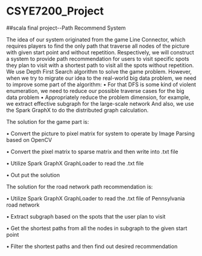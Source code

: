 # CSYE7200_Project
##scala final project--Path Recommend System

The idea of our system originated from the game Line Connector, which requires players to find the only path that traverse all nodes of the picture with given start point and without repetition. Respectively, we will construct a system to provide path recommendation for users to visit specific spots they plan to visit with a shortest path to visit all the spots without repetition.
We use Depth First Search algorithm to solve the game problem. However, when we try to migrate our idea to the real-world big data problem, we need to improve some part of the algorithm:
  •	For that DFS is some kind of violent enumeration, we need to reduce our possible traverse cases for the big data problem
  •	Appropriately reduce the problem dimension, for example, we extract effective subgraph for the large-scale network
And also, we use the Spark GraphX to do the distributed graph calculation.

The solution for the game part is:

  •	Convert the picture to pixel matrix for system to operate by Image Parsing based on OpenCV
  
  •	Convert the pixel matrix to sparse matrix and then write into .txt file 

  •	Utilize Spark GraphX GraphLoader to read the .txt file
  
  •	Out put the solution

The solution for the road network path recommendation is:

  •	Utilize Spark GraphX GraphLoader to read the .txt file of Pennsylvania road network
  
  •	Extract subgraph based on the spots that the user plan to visit
  
  •	Get the shortest paths from all the nodes in subgraph to the given start point
  
  •	Filter the shortest paths and then find out desired recommendation
